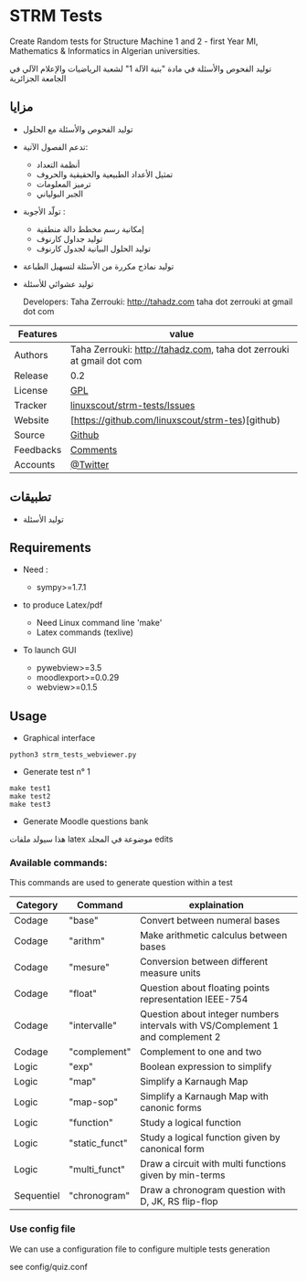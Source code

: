 # STRM Tests

Create Random tests for Structure Machine 1 and 2 - first Year MI, Mathematics &amp; Informatics in Algerian universities.

توليد الفحوص والأسئلة في مادة "بنية الآلة 1" لشعبة الرياضيات والإعلام الآلي في الجامعة الجزائرية

##  مزايا

* توليد الفحوص والأسئلة مع الحلول
* تدعم الفصول الآتية:
  * أنظمة التعداد
  * تمثيل الأعداد الطبيعية والحقيقية والحروف
  * ترميز المعلومات
  * الجبر البولياني
* تولّد الأجوبة :
  * إمكانية رسم مخطط دالة منطقية
  * توليد جداول كارنوف
  * توليد الحلول البيانية لجدول كارنوف
* توليد نماذج مكررة من الأسئلة لتسهيل الطباعة
* توليد عشوائي للأسئلة

  Developers:  Taha Zerrouki: http://tahadz.com
    taha dot zerrouki at gmail dot com

Features |   value
------------|-----------
Authors  | Taha Zerrouki: http://tahadz.com,  taha dot zerrouki at gmail dot com
Release  | 0.2
License  |[GPL](https://github.com/linuxscout/strm-tests/master/LICENSE)
Tracker  |[linuxscout/strm-tests/Issues](https://github.com/linuxscout/strm-tests/issues)
Website  |[https://github.com/linuxscout/strm-tes)[github)
Source  |[Github](https://github.com/linuxscout/strm-tests)
Feedbacks  |[Comments](https://github.com/linuxscout/strm-tests/issues)
Accounts  |[@Twitter](https://twitter.com/linuxscout) 




## تطبيقات 
* توليد الأسئلة

## Requirements
* Need :

 	- sympy>=1.7.1
 * to produce Latex/pdf
	 - Need Linux command line 'make'
	 - Latex commands (texlive)
 * To launch GUI
	- pywebview>=3.5
	- moodlexport>=0.0.29
	- webview>=0.1.5

## Usage

* Graphical interface
```
python3 strm_tests_webviewer.py
```


* Generate test n° 1
```
make test1 
make test2 
make test3

```

* Generate Moodle questions bank

هذا سيولد ملفات latex موضوعة في المجلد edits

### Available commands:
 This commands are used to generate question within a test

Category |Command | explaination
---------|--------|-------------
Codage | "base" |    Convert between numeral bases
Codage | "arithm" | Make arithmetic calculus between bases 
Codage | "mesure" | Conversion between different measure units 
Codage | "float" | Question about floating points representation IEEE-754
Codage | "intervalle" | Question about integer numbers intervals with VS/Complement 1  and complement 2 
Codage | "complement" | Complement to one and two
Logic | "exp" |     Boolean expression to simplify
Logic |"map" |     Simplify a Karnaugh Map
Logic |"map-sop" |      Simplify a Karnaugh Map with canonic forms
Logic | "function" |    Study a logical function
Logic | "static_funct" |  Study a logical function given by canonical form
Logic | "multi_funct" | Draw a circuit with multi functions given by min-terms 
Sequentiel | "chronogram" | Draw a chronogram question with D, JK, RS flip-flop 

### Use config file

We can use a configuration file to configure multiple tests generation

see config/quiz.conf

